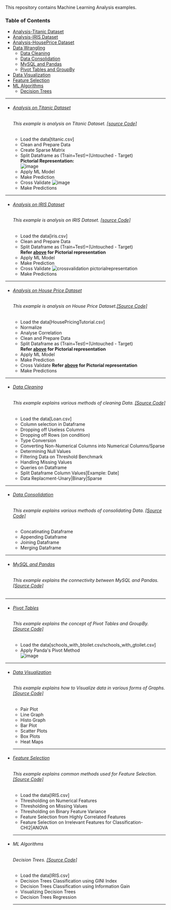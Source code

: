 This repository contains Machine Learning Analysis examples.

### Table of Contents
- <a href='#analysis-on-titanic-dataset'>Analysis-Titanic Dataset</a> 
- <a href='#analysis-on-iris-dataset'>Analysis-IRIS Dataset</a> 
- <a href='#analysis-on-house-price-dataset'>Analysis-HousePrice Dataset</a> 
- <a href='#data-wrangling'>Data Wrangling</a> 
  - <a href='#data-cleaning'>Data Cleaning</a> 
  - <a href='#data-consolidation'>Data Consolidation</a> 
  - <a href='#mysql-and-pandas'>MySQL and Pandas</a> 
  - <a href='#pivot-tables'>Pivot Tables and GroupBy</a> 
- <a href='#data-visualization'>Data Visualization</a> 
- <a href='#feature-selection'>Feature Selection</a>
- <a href='#ml-algorithms'>ML Algorithms</a>
  - <a href='#decision-trees'>Decision Trees</a> 
  
<hr>


- ###### [Analysis on Titanic Dataset](https://github.com/rahulvaish/MachineLearning-Python/tree/Titanic)
   ###### This example is analysis on Titanic Dataset. [[source Code]](https://github.com/rahulvaish/MachineLearning-Python/tree/Titanic)
  * Load the data[titanic.csv]
  * Clean and Prepare Data
  * Create Sparse Matrix 
  * Split Dataframe as (Train+Test)+(Untouched - Target) </br>
   **Pictorial Representation:** </br>
    ![image](https://user-images.githubusercontent.com/689226/50549588-708d4180-0c85-11e9-8a0e-377368b9fa9c.png)
  * Apply ML Model
  * Make Prediction
  * Cross Validate
  ![image](https://user-images.githubusercontent.com/689226/50550252-f499f600-0c92-11e9-847f-b5c0ef8e7e93.png)
  * Make Predictions
<hr>

- ###### [Analysis on IRIS Dataset](https://github.com/rahulvaish/MachineLearning-Python/tree/IRIS)
   ###### This example is analysis on IRIS Dataset. [[source Code]](https://github.com/rahulvaish/MachineLearning-Python/tree/IRIS)
  * Load the data[iris.csv]
  * Clean and Prepare Data
  * Split Dataframe as (Train+Test)+(Untouched - Target) </br>
    **Refer [above](#analysis-on-titanic-dataset) for Pictorial representation** 
  * Apply ML Model
  * Make Prediction
  * Cross Validate
![crossvalidation pictorialrepresentation](https://user-images.githubusercontent.com/689226/50550295-ded90080-0c93-11e9-967d-7c00d82a9705.jpg)
  * Make Predictions

<hr>

- ###### [Analysis on House Price Dataset](https://github.com/rahulvaish/MachineLearning-Python/tree/HousePriceCompetition)
   ###### This example is analysis on House Price Dataset.[[Source Code]](https://github.com/rahulvaish/MachineLearning-Python/tree/HousePriceCompetition)
   * Load the data[HousePricingTutorial.csv] 
   * Normalize
   * Analyse Correlation
   * Clean and Prepare Data
   * Split Dataframe as (Train+Test)+(Untouched - Target) </br>
     **Refer [above](#analysis-on-titanic-dataset) for Pictorial representation**  
   * Apply ML Model
   * Make Prediction
   * Cross Validate
     **Refer [above](#analysis-on-titanic-dataset) for Pictorial representation**  
   * Make Predictions   
<hr>

- ###### [Data Cleaning](https://github.com/rahulvaish/MachineLearning-Python/tree/DataWrangling/DataCleaning)
   ###### This example explains various methods of cleaning Data. [[Source Code]](https://github.com/rahulvaish/MachineLearning-Python/tree/DataWrangling/DataCleaning) 
  * Load the data[Loan.csv]
  * Column selection in Dataframe
  * Dropping off Useless Columns
  * Dropping off Rows (on condition)
  * Type Conversion
  * Converting Non-Numerical Columns into Numerical Columns/Sparse
  * Determining Null Values
  * Filtering Data on Threshold Benchmark
  * Handling Missing Values
  * Queries on Dataframe
  * Split Dataframe Column Values[Example: Date]
  * Data Replacment-Unary|Binary|Sparse
  
  
<hr>

- ###### [Data Consolidation](https://github.com/rahulvaish/MachineLearning-Python/tree/DataWrangling/DataConsolidation)
   ###### This example explains various methods of consolidating Data. [[Source Code]](https://github.com/rahulvaish/MachineLearning-Python/tree/DataWrangling/DataConsolidation)
  * Concatinating Dataframe 
  * Appending Dataframe 
  * Joining Dataframe 
  * Merging Dataframe 
   

<hr>

- ###### [MySQL and Pandas](https://github.com/rahulvaish/MachineLearning-Python/tree/DataWrangling/MySQL%2BPandas)
   ###### This example explains the connectivity between MySQL and Pandas. [[Source Code]](https://github.com/rahulvaish/MachineLearning-Python/tree/DataWrangling/MySQL%2BPandas)
   
<hr>

- ###### [Pivot Tables](https://github.com/rahulvaish/MachineLearning-Python/tree/DataWrangling/PivotTables)
   ###### This example explains the concept of Pivot Tables and GroupBy. [[Source Code]](https://github.com/rahulvaish/MachineLearning-Python/tree/DataWrangling/PivotTables)
   * Load the data[schools_with_btoilet.csv/schools_with_gtoilet.csv]
   * Apply Panda's Pivot Method </br>
   ![image](https://user-images.githubusercontent.com/689226/50417338-d9bb2200-084b-11e9-95bc-66772b346dd1.png)



<hr>

- ###### [Data Visualization](https://github.com/rahulvaish/MachineLearning-Python/tree/DataVisualization)
   ###### This example explains how to Visualize data in various forms of Graphs. [[Source Code]](https://github.com/rahulvaish/MachineLearning-Python/tree/DataVisualization)   
  * Pair Plot
  * Line Graph
  * Histo Graph
  * Bar Plot
  * Scatter Plots
  * Box Plots
  * Heat Maps
  
  <hr>
  
- ###### [Feature Selection](https://github.com/rahulvaish/MachineLearning-Python/tree/FeatureSelection)
   ###### This example explains common methods used for Feature Selection. [[Source Code]](https://github.com/rahulvaish/MachineLearning-Python/tree/FeatureSelection) 
  * Load the data[IRIS.csv]
  * Thresholding on Numerical Features
  * Thresholding on Missing Values
  * Thresholding on Binary Feature Variance
  * Feature Selection from Highly Correlated Features
  * Feature Selection on Irrelevant Features for Classification-CHI2|ANOVA
  
  <hr>

- ###### ML Algorithms
   ###### Decision Trees. [[Source Code]](https://github.com/rahulvaish/MachineLearning-Python/tree/MLAlgorithms/DecisionTrees) 
  * Load the data[IRIS.csv]
  * Decision Trees Classification using GINI Index
  * Decision Trees Classification using Information Gain
  * Visualizing Decision Trees 
  * Decision Trees Regression
  
  <hr>
